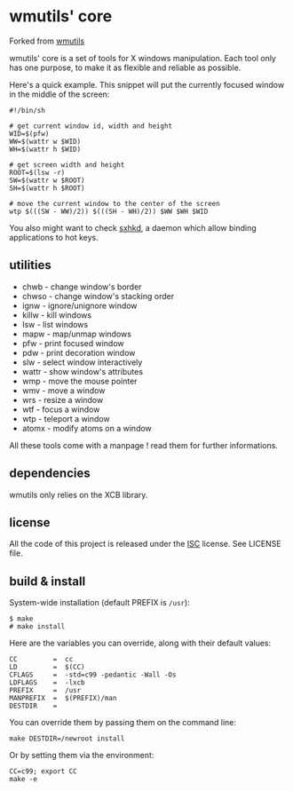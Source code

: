 wmutils' core
=============

Forked from [wmutils](https://github.com/wmutils/core)

wmutils' core is a set of tools for X windows manipulation. Each tool only has
one purpose, to make it as flexible and reliable as possible.

Here's a quick example. This snippet will put the currently focused window in
the middle of the screen:

    #!/bin/sh

    # get current window id, width and height
    WID=$(pfw)
    WW=$(wattr w $WID)
    WH=$(wattr h $WID)

    # get screen width and height
    ROOT=$(lsw -r)
    SW=$(wattr w $ROOT)
    SH=$(wattr h $ROOT)

    # move the current window to the center of the screen
    wtp $(((SW - WW)/2)) $(((SH - WH)/2)) $WW $WH $WID

You also might want to check [sxhkd](https://github.com/baskerville/sxhkd), a
daemon which allow binding applications to hot keys.

utilities
---------

* chwb  - change window's border
* chwso - change window's stacking order
* ignw  - ignore/unignore window
* killw - kill windows
* lsw   - list windows
* mapw  - map/unmap windows
* pfw   - print focused window
* pdw   - print decoration window
* slw   - select window interactively
* wattr - show window's attributes
* wmp   - move the mouse pointer
* wmv   - move a window
* wrs   - resize a window
* wtf   - focus a window
* wtp   - teleport a window
* atomx - modify atoms on a window

All these tools come with a manpage ! read them for further informations.

dependencies
------------

wmutils only relies on the XCB library.

license
-------

All the code of this project is released under the
[ISC](http://www.openbsd.org/policy.html) license. See LICENSE file.

build & install
---------------

System-wide installation (default PREFIX is `/usr`):

    $ make
    # make install

Here are the variables you can override, along with their default values:

    CC         =  cc
    LD         =  $(CC)
    CFLAGS     =  -std=c99 -pedantic -Wall -Os
    LDFLAGS    =  -lxcb
    PREFIX     =  /usr
    MANPREFIX  =  $(PREFIX)/man
    DESTDIR    =

You can override them by passing them on the command line:

    make DESTDIR=/newroot install

Or by setting them via the environment:

    CC=c99; export CC
    make -e

